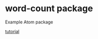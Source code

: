 # word-count package

Example Atom package

[tutorial](https://atom.io/docs/v0.199.0/hacking-atom-package-word-count)
